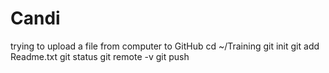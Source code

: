 Candi
=====

trying to upload a file from computer to GitHub
cd ~/Training
git init
git add Readme.txt
git status
git remote -v
git push
